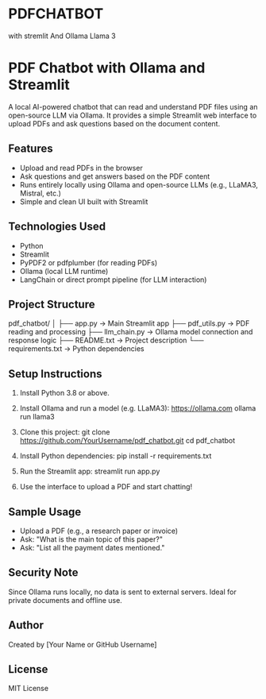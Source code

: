 # PDFCHATBOT
with stremlit 
And Ollama Llama 3

PDF Chatbot with Ollama and Streamlit
=====================================

A local AI-powered chatbot that can read and understand PDF files using an open-source LLM via Ollama. It provides a simple Streamlit web interface to upload PDFs and ask questions based on the document content.

Features
--------
- Upload and read PDFs in the browser
- Ask questions and get answers based on the PDF content
- Runs entirely locally using Ollama and open-source LLMs (e.g., LLaMA3, Mistral, etc.)
- Simple and clean UI built with Streamlit

Technologies Used
-----------------
- Python
- Streamlit
- PyPDF2 or pdfplumber (for reading PDFs)
- Ollama (local LLM runtime)
- LangChain or direct prompt pipeline (for LLM interaction)

Project Structure
-----------------
pdf_chatbot/
│
├── app.py               -> Main Streamlit app
├── pdf_utils.py         -> PDF reading and processing
├── llm_chain.py         -> Ollama model connection and response logic
├── README.txt           -> Project description
└── requirements.txt     -> Python dependencies

Setup Instructions
------------------
1. Install Python 3.8 or above.

2. Install Ollama and run a model (e.g. LLaMA3):
       https://ollama.com
       ollama run llama3

3. Clone this project:
       git clone https://github.com/YourUsername/pdf_chatbot.git
       cd pdf_chatbot

4. Install Python dependencies:
       pip install -r requirements.txt

5. Run the Streamlit app:
       streamlit run app.py

6. Use the interface to upload a PDF and start chatting!

Sample Usage
------------
- Upload a PDF (e.g., a research paper or invoice)
- Ask: "What is the main topic of this paper?"
- Ask: "List all the payment dates mentioned."

Security Note
-------------
Since Ollama runs locally, no data is sent to external servers.
Ideal for private documents and offline use.

Author
------
Created by [Your Name or GitHub Username]

License
-------
MIT License
